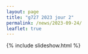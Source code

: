 ```yaml
---
layout: page
title: "g727 2023 jour 2"
permalink: /news/2023-09-24/
leaflet: true
---
```

{% include slideshow.html %}